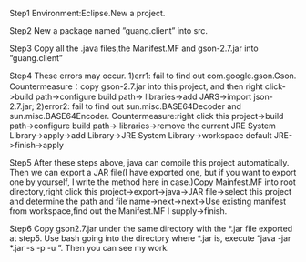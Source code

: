 
Step1	Environment:Eclipse.New a project.

Step2	New a package named ”guang.client” into src.

Step3	Copy all the .java files,the Manifest.MF and gson-2.7.jar into “guang.client”

Step4	These errors may occur.
	1)err1: fail to find out com.google.gson.Gson. Countermeasure：copy gson-2.7.jar 	into this project, and then right click->build path->configure build path-> 		libraries->add JARS->import json-2.7.jar;
	2)error2: fail to find out sun.misc.BASE64Decoder and sun.misc.BASE64Encoder. 		Countermeasure:right click this project->build path->configure build path-> 		libraries->remove the current JRE System Library->apply->add Library->JRE System 	Library->workspace default JRE->finish->apply

Step5	After these steps above, java can compile this project automatically. Then we can 	export a JAR file(I have exported one, but if you want to export one by yourself, 	I write the method here in case.)Copy Mainfest.MF into root directory,right click 	this project->export->java->JAR file->select this project and determine the path 	and file name->next->next->Use existing manifest from workspace,find out the 		Manifest.MF I supply->finish.

Step6 	Copy gson2.7.jar under the same directory with the *.jar file exported at step5. 	Use bash going into the directory where *.jar is, execute “java -jar *.jar -s 		<server host> -p <server port> -u <user name>”. Then you can see my work.
